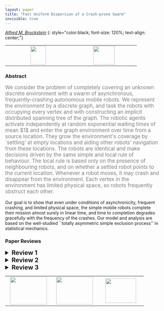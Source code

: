 ```yaml
---
layout: paper
title: "Fast Uniform Dispersion of a Crash-prone Swarm"
invisible: true
---
```

*[Alfred M. Bruckstein](https://freddy.cs.technion.ac.il/)*
{: style="color:black; font-size: 120%; text-align: center;"}

<table width="20%"> <tr>
<td style="width: 20%; text-align: center;"><a href="116"><img src="{{ site.baseurl }}/images/paper_link.png"
width = "50"  height = "60"/> </a> </td>

<td style="width: 20%; text-align: center;"><a href="nan"><img src="{{ site.baseurl }}/images/pheedloop_link.png"
width = "70"  height = "60"/> </a> </td>

</tr></table>

### Abstract
<html><p style="color:gray; font-size: 120%; text-align: justified;">
We consider the problem of completely covering an unknown discrete environment with a swarm of asynchronous, frequently-crashing autonomous mobile robots. We represent the environment by a discrete graph, and task the robots with occupying every vertex and with constructing an implicit distributed spanning tree of the graph. The robotic agents activate independently at random exponential waiting times of mean $1$ and enter the graph environment over time from a source location. They grow the environment's  coverage by `settling' at empty locations and aiding other robots' navigation from these locations. The robots are identical and make decisions driven by the same simple and local rule of behaviour. The local rule is based only on the presence of neighbouring robots, and on whether a settled robot points to the current location. Whenever a robot moves, it may crash and disappear from the environment. Each vertex in the environment has limited physical space, so robots frequently obstruct each other. 

Our goal is to show that even under conditions of asynchronicity, frequent crashing, and limited physical space, the simple mobile robots complete their mission almost surely in linear time, and time to completion degrades gracefully with the frequency of the crashes. Our model and analysis are based on the well-studied ``totally asymmetric simple exclusion process'' in statistical mechanics. 
</p></html>

### Paper Reviews
<details><summary style="font-size:20px;"><b> Review 1</b></summary>
<p style="color:gray; font-size: 120%; text-align: justified;">
The paper presents an interesting algorithm with a substantial analysis.  However, I do have some suggestions for improvement.1.  The simulation results could be improved. The results illustrate the claims of the algorithm's performance, but they are as abstracted as the underlying problem formulation, thus not adding appreciably to the strength of the paper.  The simulation results would be more effective if they were made to reflect real robots in real environments, attempting to bridge the apparent abstraction-reality gap of the problem formulation.  This could be done with open source robot simulators such as WeBots or ROS-Gazebo.2.  The simulation results do not compare against other algorithms. The authors admit this fact, and excuse themselves given that no other algorithm seems to operate under the same assumptions as theirs. However, it would still be valuable to see the performance of other algorithms for qualitative reasons, even if the underlying assumptions are different.3.  The substance of the paper is the performance analysis of the algorithm.  The authors do a good job of trying to make the analysis digestible and giving intuition for non-experts in this area.  However, it was not clear to this reviewer why a simpler analysis would not suffice.  E.g., if the timing randomness and robot failureswere removed, and robots were instead ordered to act one at a time in a discrete time deterministic sense according to the proposed algorithm, it would seem that similar results would be straightforward to obtain.  Then introducing random robot failures on edge traversals would also be relatively straightforward to analyze.  Why then does the random timing present such a challenge?  Some higher level intuition about why this analysis is challenging, and how it becomes simpler under different assumption, would be helpful.
</p> </details>

<details><summary style="font-size:20px;"><b> Review 2</b></summary>
<p style="color:gray; font-size: 120%; text-align: justified;">
This paper presents a method for covering an unknown graph with crash-prone robots and no centralized control. This is an interesting problem that has not been treated in the literature. The authors claim that it works on arbitrary graphs, and that it requires basic, indirect (implicit) communication between robots. I do believe this paper has a decent contribution but the authors would do well to rethink how the work is presented. While I believe this problem and solution have some significance, I was left with many questions about the applicability of this approach, perhaps due to the omission of a list of assumptions from the authors. Furthermore, I have some doubts about the claim that "there are no restrictions on G as long as its connected". Regarding the graph G, It seems from reading the work that G must have a specific structure, perhaps evenly spaced nodes such as on a grid, and that robots must be aware of this. Otherwise it is impossible for robots that do not know the graph to find a "location" to fill. I have my doubts as to whether this works on a generic graph, where edges vary in length. Perhaps if the authors instead claim that there are no restrictions on the environment other than connectivity, this might make more sense. But it would clearly work best in rectilinear environments. It's actually not till the end of the paper (in the conclusion!) where the authors finally state that the environment is discrete. Stating in the abstract that the environment is represented by a discrete graph and saying that the environment is discrete are two VERY different things. Furthermore, leaving that information out of the body of the paper until the conclusion makes for very difficult reading. Regardless, a discrete environment doesn't technically mean much, as it does not imply that the environment is divided perfectly into evenly-sized square cells. The robots also must have some type of sensing onboard to sense the environment and the distance between themselves and other robots. Unless, of course, they are moving blindly and may crash into obstacles, but it seems that the crashing the authors intended had more to do with instability or technical issues instead of crashing into obstacles. The authors should clarify what they mean by "destructive mechanical faults" on pg 1. Other questions also arise regarding "marking" or "pointing to" other robots. What technology is this modeling? How would robots mark each other, and how do robots make decisions about which direction to move in once they have found a settled robot. How do they know there is an adjacent node that is available? This question kept arising throughout the paper, even in Algorithm 1, where it states that "if a neighbor u of v contains no robots then attempt to move to u"It's also unclear to me how the robots are activated at random exponential waiting times of mean 1. I first took this to mean that one robot is activated randomly at waiting times of mean 1, and that once its activated it does not go out of activation unless it crashes. Then I thought that the robots can be activated on and off throughout the execution. I'm not exactly sure which it is. Unfortunately all of these doubts lingered as I read through the paper. The simulation and evaluation left some helpful information out as well. First, there is no discussion of the "robot simulator." This is not so important as this is more theoretical work, but a little info would be helpful. The authors also state that the results were averaged "over a number of simulations". What is this number? 2, 20, 200? This makes a very big difference in the credibility of your comparisons in Table II.I do believe this paper has a good contribution, but it needs to be rewritten. The authors would do well to consider what assumptions have been made and how best to present them, and what technology one could actually use to "mark" locations in a real robot system. 
</p> </details>

<details><summary style="font-size:20px;"><b> Review 3</b></summary>
<p style="color:gray; font-size: 120%; text-align: justified;">
The paper is generally easy to read and its technical content is illustrated clearly.The theoretical analysis appears to be sound. The achieved results are significant and contributes to advance the state of the art, according to what stated by authors in Section I.Personally, I am not convinced about the practical relevance of the proposed approach. Authors quickly mention that their “model in fact captures many of the relevant traffic phenomena that will occur in real life implementations”, but no other information is provided to assess how and why the proposed model could be useful in practice. Do authors expect to implement robots behaving according to Algorithm 1 or do authors intend to apply their results in order to improve current coverage approaches (in this case, which approaches? how could they be improved?). The presentation is not linear and suffers of several repetitions between Sections I and II. Section I is a sort of extended abstract that discusses not only context and motivation for the work, but also several details about assumptions and results (one example among many: constant c is introduced in Section I and never mentioned in Section II). It would be better for authors to significantly shorten Section I, moving most of the content to Section II (and merging it with what is already there).It would be useful to show a representation of G(t) for the first and second stage of the example reported in Fig. 1.Fig. 2 is not referenced in text.The discussion on multiple source vertices (Section III) seem to imply that the different trees are build independently from different sources. However, such trees will touch at some vertices. How are interactions between agents building different trees managed in these situations? Extra space in caption of Table II.
</p> </details>

<table width="100%"><tr><td style="width: 30%; text-align: center;"><a href="{{ site.baseurl }}/program/papers/16"> <img src="{{ site.baseurl }}/images/previous_icon.png" width = "120"  height = "90"/> </a> </td>

<td style="width: 30%; text-align: center;"><a href="{{ site.baseurl }}/program/papers"> <img src="{{ site.baseurl }}/images/overview_icon.png" width = "120"  height = "90"/> </a> </td> 

<td style="width: 30%; text-align: center;"><a href="{{ site.baseurl }}/program/papers/18"> <img src="{{ site.baseurl }}/images/next_icon.png" width = "100"  height = "80"/> </a> </td> 

</tr></table>

